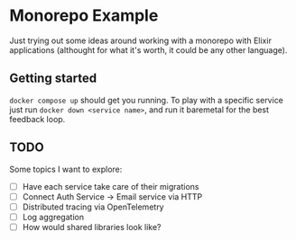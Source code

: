 # Monorepo Example

Just trying out some ideas around working with a monorepo with Elixir
applications (althought for what it's worth, it could be any other language).

## Getting started

`docker compose up` should get you running. To play with a specific service just
run `docker down <service name>`, and run it baremetal for the best feedback
loop.

## TODO

Some topics I want to explore:

- [ ] Have each service take care of their migrations
- [ ] Connect Auth Service -> Email service via HTTP
- [ ] Distributed tracing via OpenTelemetry
- [ ] Log aggregation
- [ ] How would shared libraries look like?